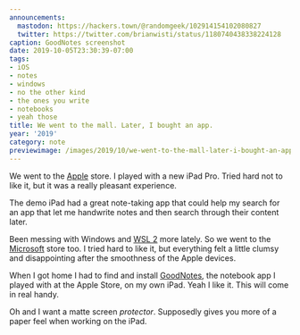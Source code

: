 ```yaml
---
announcements:
  mastodon: https://hackers.town/@randomgeek/102914154102080827
  twitter: https://twitter.com/brianwisti/status/1180740438338224128
caption: GoodNotes screenshot
date: 2019-10-05T23:30:39-07:00
tags:
- iOS
- notes
- windows
- no the other kind
- the ones you write
- notebooks
- yeah those
title: We went to the mall. Later, I bought an app.
year: '2019'
category: note
previewimage: /images/2019/10/we-went-to-the-mall-later-i-bought-an-app/cover.png
---
```


We went to the [Apple][] store. I played with a new iPad Pro. Tried hard not to like it, but it was a really
pleasant experience.

The demo iPad had a great note-taking app that could help my search for an app that let me handwrite notes and
then search through their content later.

[Apple]: https://apple.com

Been messing with Windows and [WSL 2][] more lately. So we went to the [Microsoft][] store too. I tried hard
to like it, but everything felt a little clumsy and disappointing after the smoothness of the Apple devices.

[WSL 2]: /hashtags/wsl
[Microsoft]: https://microsoft.com

When I got home I had to find and install [GoodNotes][], the notebook app I played with at the Apple Store, on
my own iPad. Yeah I like it. This will come in real handy.

[GoodNotes]: https://www.goodnotes.com/

Oh and I want a matte screen *protector*. Supposedly gives you more of a paper feel when working on the iPad.
